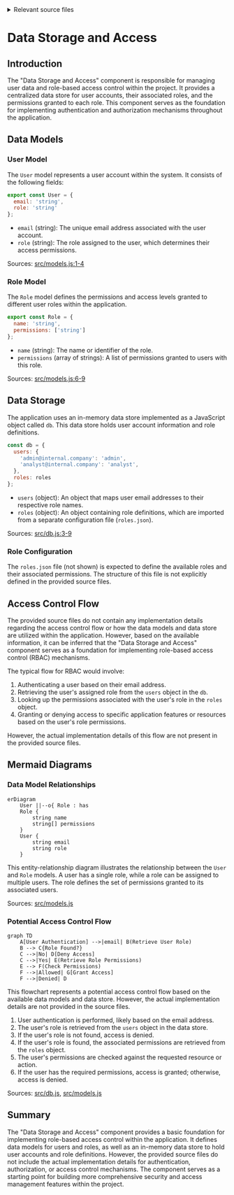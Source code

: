 <details>
<summary>Relevant source files</summary>

The following files were used as context for generating this wiki page:

- [src/db.js](https://github.com/aanickode/access-control-service/blob/main/src/db.js)
- [src/models.js](https://github.com/aanickode/access-control-service/blob/main/src/models.js)
</details>

# Data Storage and Access

## Introduction

The "Data Storage and Access" component is responsible for managing user data and role-based access control within the project. It provides a centralized data store for user accounts, their associated roles, and the permissions granted to each role. This component serves as the foundation for implementing authentication and authorization mechanisms throughout the application.

## Data Models

### User Model

The `User` model represents a user account within the system. It consists of the following fields:

```javascript
export const User = {
  email: 'string',
  role: 'string'
};
```

- `email` (string): The unique email address associated with the user account.
- `role` (string): The role assigned to the user, which determines their access permissions.

Sources: [src/models.js:1-4]()

### Role Model

The `Role` model defines the permissions and access levels granted to different user roles within the application.

```javascript
export const Role = {
  name: 'string',
  permissions: ['string']
};
```

- `name` (string): The name or identifier of the role.
- `permissions` (array of strings): A list of permissions granted to users with this role.

Sources: [src/models.js:6-9]()

## Data Storage

The application uses an in-memory data store implemented as a JavaScript object called `db`. This data store holds user account information and role definitions.

```javascript
const db = {
  users: {
    'admin@internal.company': 'admin',
    'analyst@internal.company': 'analyst',
  },
  roles: roles
};
```

- `users` (object): An object that maps user email addresses to their respective role names.
- `roles` (object): An object containing role definitions, which are imported from a separate configuration file (`roles.json`).

Sources: [src/db.js:3-9]()

### Role Configuration

The `roles.json` file (not shown) is expected to define the available roles and their associated permissions. The structure of this file is not explicitly defined in the provided source files.

## Access Control Flow

The provided source files do not contain any implementation details regarding the access control flow or how the data models and data store are utilized within the application. However, based on the available information, it can be inferred that the "Data Storage and Access" component serves as a foundation for implementing role-based access control (RBAC) mechanisms.

The typical flow for RBAC would involve:

1. Authenticating a user based on their email address.
2. Retrieving the user's assigned role from the `users` object in the `db`.
3. Looking up the permissions associated with the user's role in the `roles` object.
4. Granting or denying access to specific application features or resources based on the user's role permissions.

However, the actual implementation details of this flow are not present in the provided source files.

## Mermaid Diagrams

### Data Model Relationships

```mermaid
erDiagram
    User ||--o{ Role : has
    Role {
        string name
        string[] permissions
    }
    User {
        string email
        string role
    }
```

This entity-relationship diagram illustrates the relationship between the `User` and `Role` models. A user has a single role, while a role can be assigned to multiple users. The role defines the set of permissions granted to its associated users.

Sources: [src/models.js]()

### Potential Access Control Flow

```mermaid
graph TD
    A[User Authentication] -->|email| B(Retrieve User Role)
    B --> C{Role Found?}
    C -->|No| D[Deny Access]
    C -->|Yes| E(Retrieve Role Permissions)
    E --> F(Check Permissions)
    F -->|Allowed| G[Grant Access]
    F -->|Denied| D
```

This flowchart represents a potential access control flow based on the available data models and data store. However, the actual implementation details are not provided in the source files.

1. User authentication is performed, likely based on the email address.
2. The user's role is retrieved from the `users` object in the data store.
3. If the user's role is not found, access is denied.
4. If the user's role is found, the associated permissions are retrieved from the `roles` object.
5. The user's permissions are checked against the requested resource or action.
6. If the user has the required permissions, access is granted; otherwise, access is denied.

Sources: [src/db.js](), [src/models.js]()

## Summary

The "Data Storage and Access" component provides a basic foundation for implementing role-based access control within the application. It defines data models for users and roles, as well as an in-memory data store to hold user accounts and role definitions. However, the provided source files do not include the actual implementation details for authentication, authorization, or access control mechanisms. The component serves as a starting point for building more comprehensive security and access management features within the project.